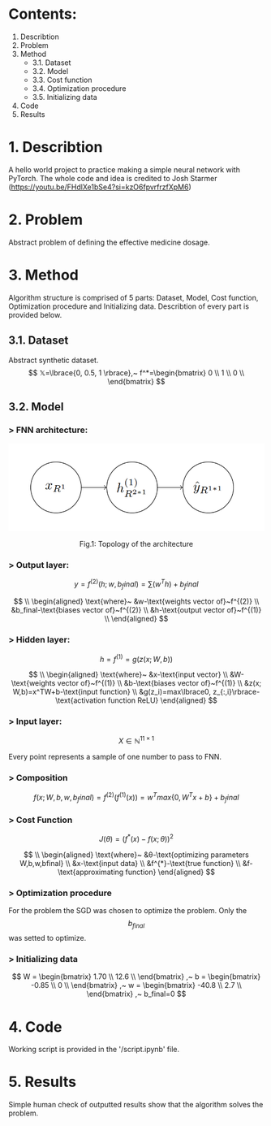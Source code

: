 # Contents:
1. Describtion
2. Problem
3. Method
    * 3.1. Dataset
    * 3.2. Model
    * 3.3. Cost function
    * 3.4. Optimization procedure
    * 3.5. Initializing data
4. Code
5. Results

# 1. Describtion
A hello world project to practice making a simple neural network with PyTorch.
The whole code and idea is credited to Josh Starmer (https://youtu.be/FHdlXe1bSe4?si=kzO6fpvrfrzfXpM6)

# 2. Problem
Abstract problem of defining the effective medicine dosage.

# 3. Method
Algorithm structure is comprised of 5 parts: Dataset, Model, Cost function, Optimization procedure and Initializing data. Describtion of every part is provided below.
## 3.1. Dataset
Abstract synthetic dataset.
$$
𝕏=\lbrace{0, 0.5, 1 \rbrace},~
f^*=\begin{bmatrix}
    0 \\
    1 \\
    0 \\
    \end{bmatrix}
$$
## 3.2. Model
### > FNN architecture:
<p align="center">
  <img src="https://github.com/AKAD0/pytorch_hellow/blob/master/Fig1.png">
</p>

$$
\text{Fig.1: Topology of the architecture}
$$
### > Output layer:
$$
y=f^{(2)}(h; w,b_final) = \sum_ {}(w^Th)+b_final
$$

$$
\\
\begin{aligned}
\text{where}~
&w-\text{weights vector of}~f^{(2)} \\
&b_final-\text{biases vector of}~f^{(2)} \\
&h-\text{output vector of}~f^{(1)} \\
\end{aligned}
$$


### > Hidden layer:
$$
h = f^{(1)} = g( z( x; W,b))
$$

$$
\\
\begin{aligned}
\text{where}~
&x-\text{input vector} \\
&W-\text{weights vector of}~f^{(1)} \\
&b-\text{biases vector of}~f^{(1)} \\
&z(x; W,b)=x^TW+b-\text{input function} \\
&g(z_i)=max\lbrace0, z_{:,i}\rbrace-\text{activation function ReLU}
\end{aligned}
$$


### > Input layer:
$$
X \in ℕ^{11×1}
$$

Every point represents a sample of one number to pass to FNN.

### > Composition
$$
f(x; W,b,w,b_final) = f^{(2)}( f^{(1)}( x)) = w^Tmax\lbrace0, W^Tx+b\rbrace+b_final
$$

### > Cost Function
$$
J(θ) = ( f^{*}(x) - f(x;θ))^2
$$

$$
\\
\begin{aligned}
\text{where}~
&θ-\text{optimizing parameters W,b,w,bfinal} \\
&x-\text{input data} \\
&f^{*}-\text{true function} \\
&f-\text{approximating function}
\end{aligned}
$$
### > Optimization procedure
For the problem the SGD was chosen to optimize the problem.
Only the $$b_{final}$$ was setted to optimize.

### > Initializing data
$$
W = \begin{bmatrix}
    1.70 \\
    12.6 \\
    \end{bmatrix}
,~
b = \begin{bmatrix}
    -0.85 \\
    0 \\
    \end{bmatrix}
,~
w = \begin{bmatrix}
    -40.8 \\
    2.7 \\
    \end{bmatrix}
,~
b_final=0
$$

# 4. Code

Working script is provided in the '/script.ipynb' file.

# 5. Results
Simple human check of outputted results show that the algorithm solves the problem.